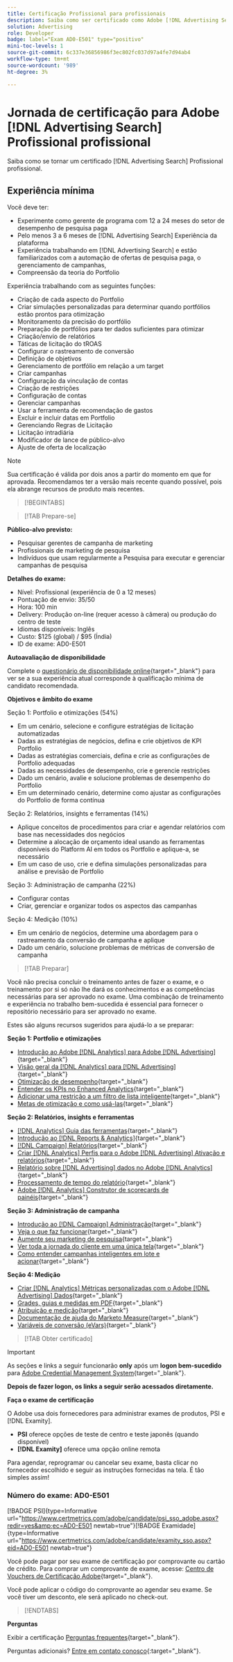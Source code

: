 ```yaml
---
title: Certificação Profissional para profissionais
description: Saiba como ser certificado como Adobe [!DNL Advertising Search] Profissional profissional.
solution: Advertising
role: Developer
badge: label="Exam AD0-E501" type="positivo"
mini-toc-levels: 1
source-git-commit: 6c337e36856986f3ec802fc037d97a4fe7d94ab4
workflow-type: tm+mt
source-wordcount: '989'
ht-degree: 3%

---
```


# Jornada de certificação para Adobe [!DNL Advertising Search] Profissional profissional

Saiba como se tornar um certificado [!DNL Advertising Search] Profissional profissional.

## Experiência mínima

Você deve ter:

* Experimente como gerente de programa com 12 a 24 meses do setor de desempenho de pesquisa paga
* Pelo menos 3 a 6 meses de [!DNL Advertising Search] Experiência da plataforma
* Experiência trabalhando em [!DNL Advertising Search] e estão familiarizados com a automação de ofertas de pesquisa paga, o gerenciamento de campanhas,
* Compreensão da teoria do Portfolio

Experiência trabalhando com as seguintes funções:

* Criação de cada aspecto do Portfolio
* Criar simulações personalizadas para determinar quando portfólios estão prontos para otimização
* Monitoramento da precisão do portfólio
* Preparação de portfólios para ter dados suficientes para otimizar
* Criação/envio de relatórios
* Táticas de licitação do tROAS
* Configurar o rastreamento de conversão
* Definição de objetivos
* Gerenciamento de portfólio em relação a um target
* Criar campanhas
* Configuração da vinculação de contas
* Criação de restrições
* Configuração de contas
* Gerenciar campanhas
* Usar a ferramenta de recomendação de gastos
* Excluir e incluir datas em Portfolio
* Gerenciando Regras de Licitação
* Licitação intradiária
* Modificador de lance de público-alvo
* Ajuste de oferta de localização

>[!NOTE]
>
>Sua certificação é válida por dois anos a partir do momento em que for aprovada. Recomendamos ter a versão mais recente quando possível, pois ela abrange recursos de produto mais recentes.

>[!BEGINTABS]

>[!TAB Prepare-se]

**Público-alvo previsto:**

* Pesquisar gerentes de campanha de marketing
* Profissionais de marketing de pesquisa
* Indivíduos que usam regularmente a Pesquisa para executar e gerenciar campanhas de pesquisa

**Detalhes do exame:**

* Nível: Profissional (experiência de 0 a 12 meses)
* Pontuação de envio: 35/50
* Hora: 100 min
* Delivery: Produção on-line (requer acesso à câmera) ou produção do centro de teste
* Idiomas disponíveis: Inglês
* Custo: $125 (global) / $95 (Índia)
* ID de exame: AD0-E501

**Autoavaliação de disponibilidade**

Complete o [questionário de disponibilidade online](https://scorpion.caveon.com/launchpad/ad-q-e407-readiness-questionnaire-for-adobe-target-architect-master-exam-copy-2yfz3t/ad-q-e501-readiness-questionnaire-for-adobe-advertising-cloud-search-business-practitioner-professional-exam){target="_blank"} para ver se a sua experiência atual corresponde à qualificação mínima de candidato recomendada.

**Objetivos e âmbito do exame**

Seção 1: Portfolio e otimizações (54%)

* Em um cenário, selecione e configure estratégias de licitação automatizadas
* Dadas as estratégias de negócios, defina e crie objetivos de KPI Portfolio
* Dadas as estratégias comerciais, defina e crie as configurações de Portfolio adequadas
* Dadas as necessidades de desempenho, crie e gerencie restrições
* Dado um cenário, avalie e solucione problemas de desempenho do Portfolio
* Em um determinado cenário, determine como ajustar as configurações do Portfolio de forma contínua

Seção 2: Relatórios, insights e ferramentas (14%)

* Aplique conceitos de procedimentos para criar e agendar relatórios com base nas necessidades dos negócios
* Determine a alocação de orçamento ideal usando as ferramentas disponíveis do Platform AI em todos os Portfolio e aplique-a, se necessário
* Em um caso de uso, crie e defina simulações personalizadas para análise e previsão de Portfolio

Seção 3: Administração de campanha (22%)

* Configurar contas
* Criar, gerenciar e organizar todos os aspectos das campanhas

Seção 4: Medição (10%)

* Em um cenário de negócios, determine uma abordagem para o rastreamento da conversão de campanha e aplique
* Dado um cenário, solucione problemas de métricas de conversão de campanha

>[!TAB Preparar]

Você não precisa concluir o treinamento antes de fazer o exame, e o treinamento por si só não lhe dará os conhecimentos e as competências necessárias para ser aprovado no exame. Uma combinação de treinamento e experiência no trabalho bem-sucedida é essencial para fornecer o repositório necessário para ser aprovado no exame.

Estes são alguns recursos sugeridos para ajudá-lo a se preparar:

**Seção 1: Portfolio e otimizações**

* [Introdução ao Adobe [!DNL Analytics] para Adobe [!DNL Advertising]](https://experienceleague.adobe.com/docs/advertising-cloud-learn/tutorials/analytics/intro-a4adc.html?lang=en){target="_blank"}
* [Visão geral da [!DNL Analytics] para [!DNL Advertising]](https://experienceleague.adobe.com/docs/advertising-cloud/integrations/analytics/overview.html?lang=en){target="_blank"}
* [Otimização de desempenho](https://business.adobe.com/in/products/advertising/performance-optimization.html){target="_blank"}
* [Entender os KPIs no Enhanced Analytics](https://experienceleague.adobe.com/docs/workfront-learn/tutorials-workfront/reporting/enhanced-analytics/10-kpis-overview.html){target="_blank"}
* [Adicionar uma restrição a um filtro de lista inteligente](https://experienceleague.adobe.com/docs/marketo/using/product-docs/core-marketo-concepts/smart-lists-and-static-lists/using-smart-lists/add-a-constraint-to-a-smart-list-filter.html?lang=en){target="_blank"}
* [Metas de otimização e como usá-las](https://experienceleague.adobe.com/docs/advertising-cloud/dsp/optimization/optimization-goals.html?lang=en){target="_blank"}

**Seção 2: Relatórios, insights e ferramentas**

* [[!DNL Analytics] Guia das ferramentas](https://experienceleague.adobe.com/docs/analytics/analyze/home.html?lang=pt-BR){target="_blank"}
* [Introdução ao [!DNL Reports & Analytics]](https://experienceleague.adobe.com/docs/analytics/analyze/reports-analytics/getting-started.html?lang=en){target="_blank"}
* [[!DNL Campaign] Relatórios](https://business.adobe.com/in/products/campaign/campaign-reporting.html){target="_blank"}
* [Criar [!DNL Analytics] Perfis para o Adobe [!DNL Advertising] Ativação e relatórios](https://experienceleague.adobe.com/docs/advertising-cloud-learn/tutorials/analytics/analytics-profiles-a4adc.html?lang=en){target="_blank"}
* [Relatório sobre [!DNL Advertising] dados no Adobe [!DNL Analytics]](https://experienceleague.adobe.com/docs/analytics/integration/advertising-analytics/advertising-analytics-workflow/aa-report-ad-data-an.html?lang=en){target="_blank"}
* [Processamento de tempo do relatório](https://experienceleague.adobe.com/docs/analytics/components/virtual-report-suites/vrs-report-time-processing.html?lang=pt-BR){target="_blank"}
* [Adobe [!DNL Analytics] Construtor de scorecards de painéis](https://experienceleague.adobe.com/docs/analytics-learn/tutorials/additional-tools/analytics-dashboards/adobe-analytics-dashboards-scorecard-builder.html?lang=en){target="_blank"}

**Seção 3: Administração de campanha**

* [Introdução ao [!DNL Campaign] Administração](https://experienceleague.adobe.com/docs/campaign-standard/using/administrating/get-started-campaign-administration.html?lang=en){target="_blank"}
* [Veja o que faz funcionar](https://business.adobe.com/in/products/campaign/campaign-management.html){target="_blank"}
* [Aumente seu marketing de pesquisa](https://www.adobe.com/content/dam/www/us/en/avstg/search-marketing-management/pdfs/Adobe_Advertising_Cloud_Search_Marketing_Tips_and_Tricks_Sheet.pdf){target="_blank"}
* [Ver toda a jornada do cliente em uma única tela](https://business.adobe.com/in/products/campaign/adobe-campaign.html){target="_blank"}
* [Como entender campanhas inteligentes em lote e acionar](https://experienceleague.adobe.com/docs/marketo/using/product-docs/core-marketo-concepts/smart-campaigns/creating-a-smart-campaign/understanding-batch-and-trigger-smart-campaigns.html?lang=en){target="_blank"}

**Seção 4: Medição**

* [Criar [!DNL Analytics] Métricas personalizadas com o Adobe [!DNL Advertising] Dados](https://experienceleague.adobe.com/docs/advertising-cloud-learn/tutorials/analytics/analytics-custom-metrics-a4adc.html?lang=en){target="_blank"}
* [Grades, guias e medidas em PDF](https://helpx.adobe.com/in/acrobat/using/grids-guides-measurements-pdfs.html){target="_blank"}
* [Atribuição e medição](https://business.adobe.com/in/products/advertising/attribution-measurement.html){target="_blank"}
* [Documentação de ajuda do Marketo Measure](https://experienceleague.adobe.com/docs/marketo-measure/using/home.html?lang=en){target="_blank"}
* [Variáveis de conversão (eVars)](https://experienceleague.adobe.com/docs/analytics/admin/admin-tools/manage-report-suites/edit-report-suite/conversion-variables/conversion-var-admin.html?lang=en){target="_blank"}

>[!TAB Obter certificado]

>[!IMPORTANT]
>
>As seções e links a seguir funcionarão **only**  após um **logon bem-sucedido** para [Adobe Credential Management System](http://www.certmetrics.com/adobe){target="_blank"}.

**Depois de fazer logon, os links a seguir serão acessados diretamente.**

**Faça o exame de certificação**

O Adobe usa dois fornecedores para administrar exames de produtos, PSI e [!DNL Examity].

* **PSI** oferece opções de teste de centro e teste japonês (quando disponível)
* **[!DNL Examity]** oferece uma opção online remota

Para agendar, reprogramar ou cancelar seu exame, basta clicar no fornecedor escolhido e seguir as instruções fornecidas na tela. É tão simples assim!

### Número do exame: AD0-E501

[!BADGE PSI]{type=Informative url="https://www.certmetrics.com/adobe/candidate/psi_sso_adobe.aspx?redir=yes&amp;ec=AD0-E501 newtab=true"}[!BADGE Examidade]{type=Informative url="https://www.certmetrics.com/adobe/candidate/examity_sso.aspx?eid=AD0-E501 newtab=true"}

Você pode pagar por seu exame de certificação por comprovante ou cartão de crédito. Para comprar um comprovante de exame, acesse: [Centro de Vouchers de Certificação Adobe](https://market.xvoucher.com/adobe/global){target="_blank"}.

Você pode aplicar o código do comprovante ao agendar seu exame. Se você tiver um desconto, ele será aplicado no check-out.

>[!ENDTABS]

**Perguntas**

Exibir a certificação [Perguntas frequentes](https://experienceleague.adobe.com/docs/certification/certification/faq.html?lang=en){target="_blank"}.

Perguntas adicionais? [Entre em contato conosco](mailto:certif@adobe.com){:target=&quot;_blank&quot;}.
